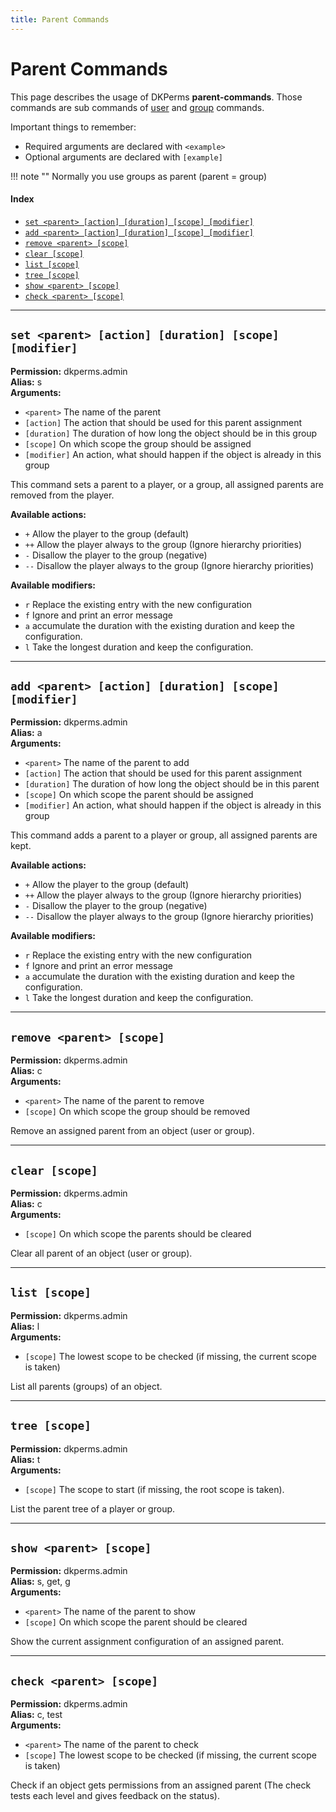 ```yaml
---
title: Parent Commands
---
```


# Parent Commands

This page describes the usage of DKPerms **parent-commands**. Those commands are sub commands of [user](user-commands.md) and 
[group](group-commands.md) commands.

Important things to remember:
* Required arguments are declared with ```<example>```
* Optional arguments are declared with ```[example]```

!!! note ""
    Normally you use groups as parent (parent = group)

#### Index

* [```set <parent> [action] [duration] [scope] [modifier]```](#set-parent-action-duration-scope-modifier)
* [```add <parent> [action] [duration] [scope] [modifier]```](#add-parent-action-duration-scope-modifier)
* [```remove <parent> [scope]```](#remove-parent-scope)
* [```clear [scope]```](#clear-scope)
* [```list [scope]```](#list-scope)
* [```tree [scope]```](#tree-scope)
* [```show <parent> [scope]```](#show-parent-scope)
* [```check <parent> [scope]```](#check-parent-scope)

***

## **```set <parent> [action] [duration] [scope] [modifier]```**

**Permission:** dkperms.admin<br/>
**Alias:** s <br/>
**Arguments:**
* `<parent>` The name of the parent
* `[action]` The action that should be used for this parent assignment
* `[duration]` The duration of how long the object should be in this group
* `[scope]` On which scope the group should be assigned
* `[modifier]` An action, what should happen if the object is already in this group

This command sets a parent to a player, or a group, all assigned parents are removed from the player.

**Available actions:**
* `+` Allow the player to the group (default)
* `++` Allow the player always to the group (Ignore hierarchy priorities)
* `-` Disallow the player to the group (negative)
* `--` Disallow the player always to the group (Ignore hierarchy priorities)

**Available modifiers:**
* `r` Replace the existing entry with the new configuration
* `f` Ignore and print an error message
* `a` accumulate the duration with the existing duration and keep the configuration.
* `l` Take the longest duration and keep the configuration.

***

## **```add <parent> [action] [duration] [scope] [modifier]```**

**Permission:** dkperms.admin<br/>
**Alias:** a <br/>
**Arguments:**
* `<parent>` The name of the parent to add
* `[action]` The action that should be used for this parent assignment
* `[duration]` The duration of how long the object should be in this parent
* `[scope]` On which scope the parent should be assigned
* `[modifier]` An action, what should happen if the object is already in this group

This command adds a parent to a player or group, all assigned parents are kept.

**Available actions:**
* `+` Allow the player to the group (default)
* `++` Allow the player always to the group (Ignore hierarchy priorities)
* `-` Disallow the player to the group (negative)
* `--` Disallow the player always to the group (Ignore hierarchy priorities)

**Available modifiers:**
* `r` Replace the existing entry with the new configuration
* `f` Ignore and print an error message
* `a` accumulate the duration with the existing duration and keep the configuration.
* `l` Take the longest duration and keep the configuration.

***

## **```remove <parent> [scope]```**

**Permission:** dkperms.admin<br/>
**Alias:** c <br/>
**Arguments:**
* `<parent>` The name of the parent to remove
* `[scope]` On which scope the group should be removed

Remove an assigned parent from an object (user or group).

***

## **```clear [scope]```**

**Permission:** dkperms.admin<br/>
**Alias:** c <br/>
**Arguments:**
* `[scope]` On which scope the parents should be cleared

Clear all parent of an object (user or group). 

***

## **```list [scope]```**

**Permission:** dkperms.admin<br/>
**Alias:** l <br/>
**Arguments:**
* `[scope]` The lowest scope to be checked (if missing, the current scope is taken)

List all parents (groups) of an object.

***

## **```tree [scope]```**

**Permission:** dkperms.admin<br/>
**Alias:** t <br/>
**Arguments:**
* `[scope]` The scope to start (if missing, the root scope is taken).

List the parent tree of a player or group.

***

## **```show <parent> [scope]```**

**Permission:** dkperms.admin<br/>
**Alias:** s, get, g <br/>
**Arguments:**
* `<parent>` The name of the parent to show
* `[scope]` On which scope the parent should be cleared

Show the current assignment configuration of an assigned parent.

***

## **```check <parent> [scope]```**

**Permission:** dkperms.admin<br/>
**Alias:** c, test <br/>
**Arguments:**
* `<parent>` The name of the parent to check
* `[scope]` The lowest scope to be checked (if missing, the current scope is taken)

Check if an object gets permissions from an assigned parent (The check tests each level and gives feedback on the status).
